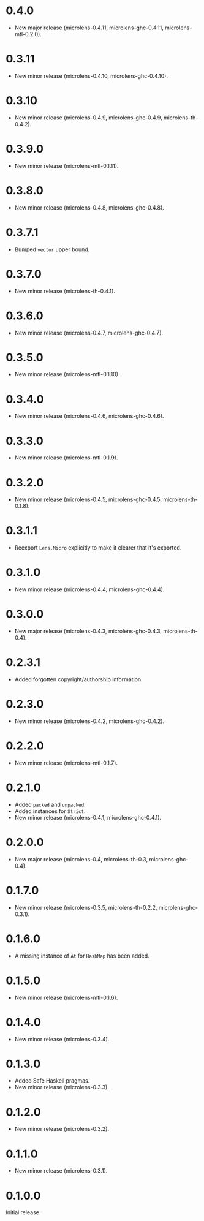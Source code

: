 # 0.4.0

* New major release (microlens-0.4.11, microlens-ghc-0.4.11, microlens-mtl-0.2.0).

# 0.3.11

* New minor release (microlens-0.4.10, microlens-ghc-0.4.10).

# 0.3.10

* New minor release (microlens-0.4.9, microlens-ghc-0.4.9, microlens-th-0.4.2).

# 0.3.9.0

* New minor release (microlens-mtl-0.1.11).

# 0.3.8.0

* New minor release (microlens-0.4.8, microlens-ghc-0.4.8).

# 0.3.7.1

* Bumped `vector` upper bound.

# 0.3.7.0

* New minor release (microlens-th-0.4.1).

# 0.3.6.0

* New minor release (microlens-0.4.7, microlens-ghc-0.4.7).

# 0.3.5.0

* New minor release (microlens-mtl-0.1.10).

# 0.3.4.0

* New minor release (microlens-0.4.6, microlens-ghc-0.4.6).

# 0.3.3.0

* New minor release (microlens-mtl-0.1.9).

# 0.3.2.0

* New minor release (microlens-0.4.5, microlens-ghc-0.4.5, microlens-th-0.1.8).

# 0.3.1.1

* Reexport `Lens.Micro` explicitly to make it clearer that it's exported.

# 0.3.1.0

* New minor release (microlens-0.4.4, microlens-ghc-0.4.4).

# 0.3.0.0

* New major release (microlens-0.4.3, microlens-ghc-0.4.3, microlens-th-0.4).

# 0.2.3.1

* Added forgotten copyright/authorship information.

# 0.2.3.0

* New minor release (microlens-0.4.2, microlens-ghc-0.4.2).

# 0.2.2.0

* New minor release (microlens-mtl-0.1.7).

# 0.2.1.0

* Added `packed` and `unpacked`.
* Added instances for `Strict`.
* New minor release (microlens-0.4.1, microlens-ghc-0.4.1).

# 0.2.0.0

* New major release (microlens-0.4, microlens-th-0.3, microlens-ghc-0.4).

# 0.1.7.0

* New minor release (microlens-0.3.5, microlens-th-0.2.2, microlens-ghc-0.3.1).

# 0.1.6.0

* A missing instance of `At` for `HashMap` has been added.

# 0.1.5.0

* New minor release (microlens-mtl-0.1.6).

# 0.1.4.0

* New minor release (microlens-0.3.4).

# 0.1.3.0

* Added Safe Haskell pragmas.
* New minor release (microlens-0.3.3).

# 0.1.2.0

* New minor release (microlens-0.3.2).

# 0.1.1.0

* New minor release (microlens-0.3.1).

# 0.1.0.0

Initial release.
